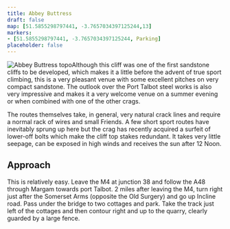 ```yaml
---
title: Abbey Buttress
draft: false
map: [51.5855298797441, -3.7657034397125244,13]
markers:
- [51.5855298797441, -3.7657034397125244, Parking]
placeholder: false
---
```


![Abbey Buttress topo](/img/south-wales/south-east-sandstone/abbmap.gif)Although this cliff was one of the first sandstone cliffs to be developed, which makes it a little before the advent of true sport climbing, this is a very pleasant venue with some excellent pitches on very compact sandstone. The outlook over the Port Talbot steel works is also very impressive and makes it a very welcome venue on a summer evening or when combined with one of the other crags.

The routes themselves take, in general, very natural crack lines and require a normal rack of wires and small Friends. A few short sport routes have inevitably sprung up here but the crag has recently acquired a surfeit of lower-off bolts which make the cliff top stakes redundant. It takes very little seepage, can be exposed in high winds and receives the sun after 12 Noon.

## Approach

This is relatively easy. Leave the M4 at junction 38 and follow the A48 through Margam towards port Talbot. 2 miles after leaving the M4, turn right just after the Somerset Arms (opposite the Old Surgery) and go up Incline road. Pass under the bridge to two cottages and park. Take the track just left of the cottages and then contour right and up to the quarry, clearly guarded by a large fence.



